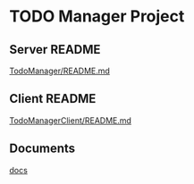 # TODO Manager Project

## Server README

[TodoManager/README.md](./server/README.md)

## Client README

[TodoManagerClient/README.md](./client/README.md)

## Documents

[docs](./docs)
